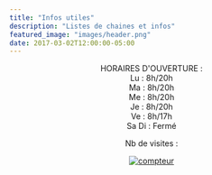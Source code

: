 ```yaml
---
title: "Infos utiles"
description: "Listes de chaines et infos"
featured_image: "images/header.png"
date: 2017-03-02T12:00:00-05:00
---
```


<center>
HORAIRES D'OUVERTURE :
<br />
Lu : 8h/20h
<br />
Ma : 8h/20h
<br />
Me : 8h/20h
<br />
Je : 8h/20h
<br />
Ve : 8h/17h
<br />
Sa Di : Fermé
<br />

Nb de visites :
<a href="https://www.compteurdevisite.com" title="compteur pour site">
<div style="display: flex;justify-content: space-evenly;">
  <img src="https://counter7.wheredoyoucomefrom.ovh/private/compteurdevisite.php?c=uy9622cxww3dscr8kc6pjnr8r7ru1n7b" border="0" title="compteur" alt="compteur" style="width: auto;">
</div>
</a>
